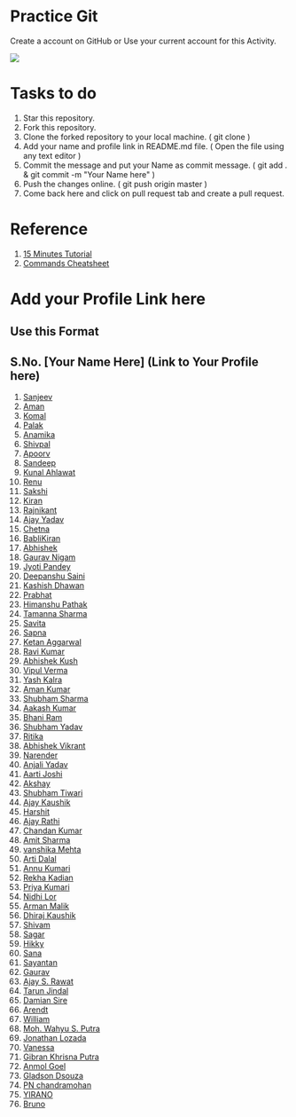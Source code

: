 # Practice Git
Create a account on GitHub or Use your current account for this Activity.

<img src = "https://i1.wp.com/duality.solutions/wp-content/uploads/2017/10/github-logo.png?ssl=1"/>

# Tasks to do
1. Star this repository.
2. Fork this repository.
3. Clone the forked repository to your local machine. ( git clone <URL to cloned repository> )
4. Add your name and profile link in README.md file. ( Open the file using any text editor )
5. Commit the message and put your Name as commit message. ( git add . & git commit -m "Your Name here" )
6. Push the changes online. ( git push origin master )
7. Come back here and click on pull request tab and create a pull request.

# Reference
1. [15 Minutes Tutorial](https://try.github.io/levels/1/challenges/1)
2. [Commands Cheatsheet](https://services.github.com/on-demand/downloads/github-git-cheat-sheet.pdf)

# Add your Profile Link here
## Use this Format
## S.No. [Your Name Here] (Link to Your Profile here)
1. [Sanjeev](https://github.com/thedevelopersanjeev)
2. [Aman](https://github.com/A-manSingh)
3. [Komal](https://github.com/Komalchhoker)
5. [Palak](https://github.com/PalakSharmaa)
4. [Anamika](https://github.com/AnamikaSaxena17)
6. [Shivpal](https://github.com/shivpalsinghnext)
7. [Apoorv](https://github.com/1998apoorvmalik)
8. [Sandeep](https://github.com/Sandeep1rok)
9. [Kunal Ahlawat](https://github.com/newkunal)
10. [Renu](https://github.com/Renukumari13)
11. [Sakshi](https://github.com/Sakshi2706)
12. [Kiran](https://github.com/kiran1720)
13. [Rajnikant](https://github.com/rajnikant88)
14. [Ajay Yadav](https://github.com/Ajayyadav0299)
15. [Chetna](https://github.com/sainichetna)
16. [BabliKiran](https://github.com/BabliKiran)
17. [Abhishek](https://github.com/iamabhi443)
18. [Gaurav Nigam](https://github.com/gauravnigam37)
19. [Jyoti Pandey](https://github.com/jyotipandey45)
20. [Deepanshu Saini](https://github.com/deepanshusaini81)
21. [Kashish Dhawan](https://github.com/Smoke0)
22. [Prabhat](https://github.com/Prabhat98)
23. [Himanshu Pathak](https://github.com/pathakhimanshu)
24. [Tamanna Sharma](https://github.com/tamanna43)
25. [Savita](https://github.com/Savitakaushik)
26. [Sapna](https://github.com/SapnaMathur)
27. [Ketan Aggarwal](https://github.com/ketan5544)
28. [Ravi Kumar](https://github.com/Ravikumar23)
29. [Abhishek Kush](https://github.com/kushabhi)
30. [Vipul Verma](https://github.com/thedevelopervipul)
31. [Yash Kalra](https://github.com/Yash-Kalra)
32. [Aman Kumar](https://github.com/Amankumar1997)
33. [Shubham Sharma](https://github.com/shubhamsharmadvlpr)
34. [Aakash Kumar](https://github.com/aakash-kumar27)
35. [Bhani Ram](https://github.com/bhanukh)
36. [Shubham Yadav](https://github.com/yadavshubham2199)
37. [Ritika](https://github.com/ritikakaushik)
38. [Abhishek Vikrant](https://github.com/AbhishekVikrant)
39. [Narender](https://github.com/narender22)
40. [Anjali Yadav](https://github.com/Shabojoly)
41. [Aarti Joshi](https://github.com/aarti95)
42. [Akshay](https://github.com/Akshay201318)
43. [Shubham Tiwari](https://github.com/ShubhamTiwari11)
44. [Ajay Kaushik](https://github.com/ajaykaushiksharma)
45. [Harshit](https://github.com/hsharshit13)
46. [Ajay Rathi](https://github.com/ajay3897)
47. [Chandan Kumar](https://github.com/ck96548)
48. [Amit Sharma](https://github.com/amidixita)
49. [vanshika Mehta](https://github.com/mvanshikamehta17521)
50. [Arti Dalal](https://github.com/adalal1999)
51. [Annu Kumari](https://github.com/annu97)
52. [Rekha Kadian](https://github.com/rekha7896)
53. [Priya Kumari](https://github.com/priya17507)
54. [Nidhi Lor](https://github.com/nidhilor)
55. [Arman Malik](https://github.com/armanmalikar)
56. [Dhiraj Kaushik](https://github.com/dhirajkaushik321)
57. [Shivam](https://github.com/Shivampm123)
58. [Sagar](https://github.com/sagarpatel288)
59. [Hikky](https://github.com/Hikkygaya)
60. [Sana](https://github.com/quicksilver28)
61. [Sayantan](https://github.com/sayantanHack)
62. [Gaurav](https://github.com/msgaurav)
63. [Ajay S. Rawat](https://github.com/ajayrwt34)
64. [Tarun Jindal](https://github.com/tarunjindal790)
65. [Damian Sire](https://github.com/damiansire)
66. [Arendt](https://github.com/Arendt)
67. [William](https://github.com/williamxz)
68. [Moh. Wahyu S. Putra](https://github.com/way)
69. [Jonathan Lozada](https://github.com/jlozadad)
70. [Vanessa](https://github.com/vanessa)
71. [Gibran Khrisna Putra](https://github.com/brantem)
72. [Anmol Goel](https://github.com/agoel00)
73. [Gladson Dsouza](https://github.com/Gladson9)
74. [PN chandramohan](https://github.com/iamcm1401)
75. [YIRANO](https://github.com/yirano)
76. [Bruno](https://github.com/dunderbruno)
